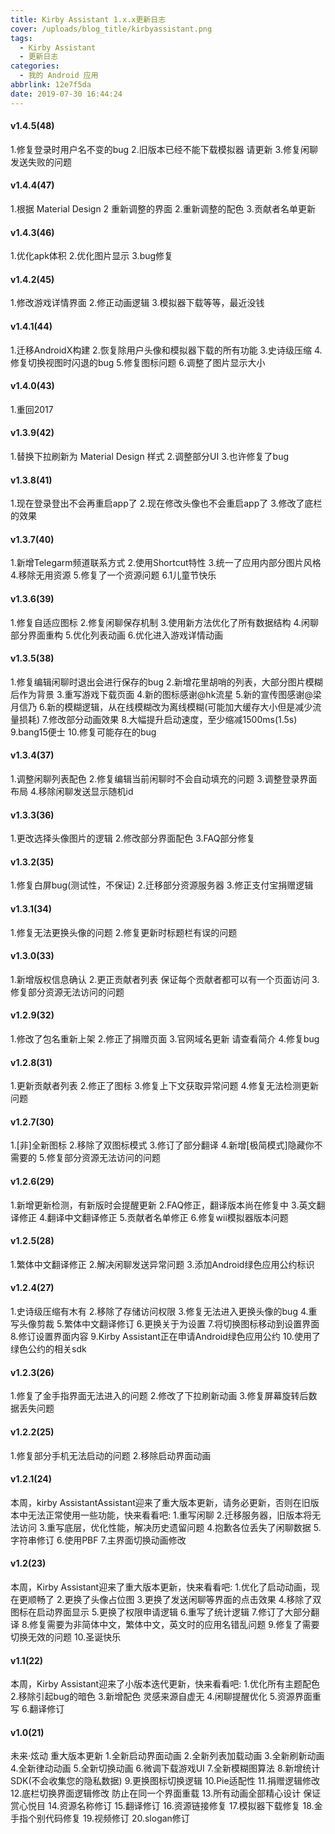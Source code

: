 ```yaml
---
title: Kirby Assistant 1.x.x更新日志
cover: /uploads/blog_title/kirbyassistant.png
tags:
  - Kirby Assistant
  - 更新日志
categories:
  - 我的 Android 应用
abbrlink: 12e7f5da
date: 2019-07-30 16:44:24
---
```


#### v1.4.5(48)
1.修复登录时用户名不变的bug
2.旧版本已经不能下载模拟器 请更新
3.修复闲聊发送失败的问题

<!-- more --> 
#### v1.4.4(47)

1.根据 Material Design 2 重新调整的界面
2.重新调整的配色
3.贡献者名单更新

#### v1.4.3(46)
1.优化apk体积
2.优化图片显示
3.bug修复

#### v1.4.2(45)
1.修改游戏详情界面
2.修正动画逻辑
3.模拟器下载等等，最近没钱

#### v1.4.1(44)
1.迁移AndroidX构建
2.恢复除用户头像和模拟器下载的所有功能
3.史诗级压缩
4.修复切换视图时闪退的bug
5.修复图标问题
6.调整了图片显示大小

#### v1.4.0(43)
1.重回2017

#### v1.3.9(42)
1.替换下拉刷新为 Material Design 样式
2.调整部分UI
3.也许修复了bug

#### v1.3.8(41)
1.现在登录登出不会再重启app了
2.现在修改头像也不会重启app了
3.修改了底栏的效果

#### v1.3.7(40)
1.新增Telegarm频道联系方式
2.使用Shortcut特性
3.统一了应用内部分图片风格
4.移除无用资源
5.修复了一个资源问题
6.1儿童节快乐

#### v1.3.6(39)
1.修复自适应图标
2.修复闲聊保存机制
3.使用新方法优化了所有数据结构
4.闲聊部分界面重构
5.优化列表动画
6.优化进入游戏详情动画

#### v1.3.5(38)
1.修复编辑闲聊时退出会进行保存的bug
2.新增花里胡哨的列表，大部分图片模糊后作为背景
3.重写游戏下载页面
4.新的图标感谢@hk流星
5.新的宣传图感谢@梁月信乃
6.新的模糊逻辑，从在线模糊改为离线模糊(可能加大缓存大小但是减少流量损耗)
7.修改部分动画效果
8.大幅提升启动速度，至少缩减1500ms(1.5s)
9.bang15便士
10.修复可能存在的bug

#### v1.3.4(37)
1.调整闲聊列表配色
2.修复编辑当前闲聊时不会自动填充的问题
3.调整登录界面布局
4.移除闲聊发送显示随机id

#### v1.3.3(36)
1.更改选择头像图片的逻辑
2.修改部分界面配色
3.FAQ部分修复

#### v1.3.2(35)
1.修复白屏bug(测试性，不保证)
2.迁移部分资源服务器
3.修正支付宝捐赠逻辑

#### v1.3.1(34)
1.修复无法更换头像的问题
2.修复更新时标题栏有误的问题

#### v1.3.0(33)
1.新增版权信息确认
2.更正贡献者列表 保证每个贡献者都可以有一个页面访问
3.修复部分资源无法访问的问题

#### v1.2.9(32)
1.修改了包名重新上架
2.修正了捐赠页面
3.官网域名更新 请查看简介
4.修复bug

#### v1.2.8(31)
1.更新贡献者列表
2.修正了图标
3.修复上下文获取异常问题
4.修复无法检测更新问题

#### v1.2.7(30)
1.[非]全新图标
2.移除了双图标模式
3.修订了部分翻译
4.新增[极简模式]隐藏你不需要的
5.修复部分资源无法访问的问题

#### v1.2.6(29)
1.新增更新检测，有新版时会提醒更新
2.FAQ修正，翻译版本尚在修复中
3.英文翻译修正
4.翻译中文翻译修正
5.贡献者名单修正
6.修复wii模拟器版本问题

#### v1.2.5(28)
1.繁体中文翻译修正
2.解决闲聊发送异常问题
3.添加Android绿色应用公约标识

#### v1.2.4(27)
1.史诗级压缩有木有
2.移除了存储访问权限
3.修复无法进入更换头像的bug
4.重写头像剪裁
5.繁体中文翻译修订
6.更换关于为设置
7.将切换图标移动到设置界面
8.修订设置界面内容
9.Kirby Assistant正在申请Android绿色应用公约
10.使用了绿色公约的相关sdk

#### v1.2.3(26)
1.修复了金手指界面无法进入的问题
2.修改了下拉刷新动画
3.修复屏幕旋转后数据丢失问题

#### v1.2.2(25)
1.修复部分手机无法启动的问题
2.移除启动界面动画

#### v1.2.1(24)
本周，kirby AssistantAssistant迎来了重大版本更新，请务必更新，否则在旧版本中无法正常使用一些功能，快来看看吧:
1.重写闲聊
2.迁移服务器，旧版本将无法访问
3.重写底层，优化性能，解决历史遗留问题
4.抱歉各位丢失了闲聊数据
5.字符串修订
6.使用PBF
7.主界面切换动画修改

#### v1.2(23)
本周，Kirby Assistant迎来了重大版本更新，快来看看吧:
1.优化了启动动画，现在更顺畅了
2.更换了头像占位图
3.更换了发送闲聊等界面的点击效果
4.移除了双图标在启动界面显示
5.更换了权限申请逻辑
6.重写了统计逻辑
7.修订了大部分翻译
8.修复需要为非简体中文，繁体中文，英文时的应用名错乱问题
9.修复了需要切换无效的问题
10.圣诞快乐


#### v1.1(22)
本周，Kirby Assistant迎来了小版本迭代更新，快来看看吧:
1.优化所有主题配色
2.移除引起bug的暗色
3.新增配色  灵感来源自虚无
4.闲聊提醒优化
5.资源界面重写
6.翻译修订

#### v1.0(21)
未来·炫动  重大版本更新
1.全新启动界面动画
2.全新列表加载动画
3.全新刷新动画
4.全新律动动画
5.全新切换动画
6.微调下载游戏UI
7.全新模糊图算法
8.新增统计SDK(不会收集您的隐私数据)
9.更换图标切换逻辑
10.Pie适配性
11.捐赠逻辑修改
12.底栏切换界面逻辑修改 防止在同一个界面重载
13.所有动画全部精心设计 保证赏心悦目
14.资源名称修订
15.翻译修订
16.资源链接修复
17.模拟器下载修复
18.金手指个别代码修复
19.视频修订
20.slogan修订
